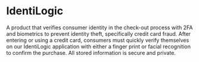 # IdentiLogic
A product that verifies consumer identity in the check-out process with 2FA and biometrics to prevent identity theft, specifically credit card fraud. After entering or using a credit card, consumers must quickly verify themselves on our IdentiLogic application with either a finger print or facial recognition to confirm the purchase. All stored information is secure and private.
